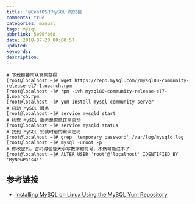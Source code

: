 ```yaml
---
title: '@CentOS下MySQL 的安装'
comments: true
categories: manual
tags: mysql
abbrlink: 5e99fb6d
date: 2018-07-20 00:00:57
updated:
keywords:
description:
---
```


```shell
# 下载链接可从官网获得
[root@localhost ~]# wget https://repo.mysql.com//mysql80-community-release-el7-1.noarch.rpm
[root@localhost ~]# rpm -ivh mysql80-community-release-el7-1.noarch.rpm
[root@localhost ~]# yum install mysql-community-server
# 启动 MySQL 服务
[root@localhost ~]# service mysqld start
# 检查 MySQL 服务是否已正常启动
[root@localhost ~]# service mysqld status
# 找到 MySQL 安装时给的默认密码
[root@localhost ~]# grep 'temporary password' /var/log/mysqld.log
[root@localhost ~]# mysql -uroot -p
# 修改密码，密码得包含大小写数字和符号，不然可能过不了
[root@localhost ~]# ALTER USER 'root'@'localhost' IDENTIFIED BY 'MyNewPass4!'
```

## 参考链接

- [Installing MySQL on Linux Using the MySQL Yum Repository](https://dev.mysql.com/doc/refman/8.0/en/linux-installation-yum-repo.html)

